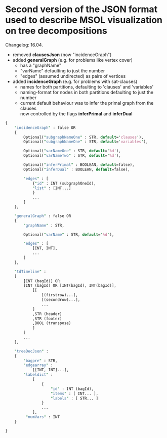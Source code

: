 # Second version of the JSON format used to describe MSOL visualization on tree decompositions

Changelog: 16.04.

- removed **clausesJson** (now "incidenceGraph")
- added **generalGraph** (e.g. for problems like vertex cover)
    - has a "graphName"
    - "varName" defaulting to just the number
    - "edges" (assumed undirected) as pairs of vertices
- added **incidenceGraph** (e.g. for problems with sat-clauses)
    - names for both partitions, defaulting to 'clauses' and 'variables'
    - naming-format for nodes in both partitions defaulting to just the number
    - current default behaviour was to infer the primal graph from the clauses\
        now controlled by the flags **inferPrimal** and **inferDual**


```perl
{
    "incidenceGraph" : false OR
    {
    	Optional("subgraphNameOne" : STR, default='clauses'),
    	Optional("subgraphNameOne" : STR, default='variables'),

    	Optional("varNameOne" : STR, default='%d'),
    	Optional("varNameTwo" : STR, default='%d'),

        Optional("inferPrimal" : BOOLEAN, default=false),
        Optional("inferDual" : BOOLEAN, default=false),

        "edges" : [
            {"id" : INT (subgraphOneId), 
            "list" : [INT...]
            }
            ...
        ]
    },

    "generalGraph" : false OR
    {
        "graphName" : STR,

        Optional("varName" : STR, default='%d'),

        "edges" : [
            [INT, INT],
            ...
        ]
    },

    "tdTimeline" : 
    [
        [INT (bagId)] OR 
        [INT (bagId) OR [INT(bagId), INT(bagId)], 
            [[
                [(firstrow)...],
                [(secondrow)...],
                ...
            ]
            ,STR (header)
            ,STR (footer)
            ,BOOL (transpose)
            ]
        ]
        ...
    ],

    "treeDecJson" : 
    {
        "bagpre" : STR,
        "edgearray" : 
            [[INT, INT]...],
        "labeldict" : 
            [
                {
                    "id" : INT (bagId),
                    "items" : [ INT... ],
                    "labels" : [ STR... ]
                }
                ...
            ],
         "numVars" : INT
    }

}
